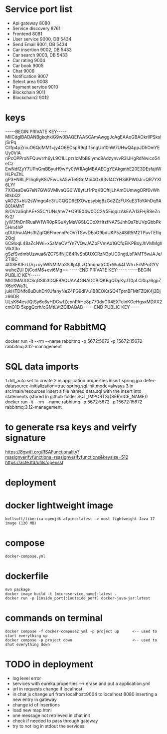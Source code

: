 # Service port list
- Api gateway 8080
- Service discovery 8761
- Frontend 8081
- User service 9000, DB 5434
- Send Email 9001, DB 5434
- Car insertion 9002, DB 5433
- Car search 9003, DB 5433
- Car rating 9004
- Car book 9005
- Chat 9006
- Notification 9007
- Select area 9008
- Payment service 9010
- Blockchain 9011
- Blockchain2 9012

# keys
-----BEGIN PRIVATE KEY-----
MIICdgIBADANBgkqhkiG9w0BAQEFAASCAmAwggJcAgEAAoGBAOkrIlPSksIjSrPq
Cllfp4pZrcuO6QdMM1+jy4O6EOspR9qfI15ngUb10hW7UHwQ4ppJDhOmYEUy0VlA
riPcOPProNFQuwrrh6yL9C1LLpzrIcMbB9lymc8AdzynvvR3IJHgRdNwico54eCz
EwNdfZyY7UPnGmBByuH9wYy0tW1lAgMBAAECgYEAkgmhE20E3DEsfajtWHLPxZhL
gP3+N8LjPlihg9yK8i7FwUkA5wTe9GnMbi4Gx93vf4CYH3iKPW0Jr+QR7YXl6LYf
7X/DeaDeG7eN7GW6VMlvaQG0iW8ytLf1rPqKBCftIjLhAmDUmwgORf6vWhBtkbQ2
yAO23+hU2sWmgq4c3/UCQQD6ElXOwpsybig8zGd2ZzFUKuE3ToYAhDq9A801AMhT
8/OVzaSqhAE+S5CYUNs/mV7+O91904w0DC2/r5EiqqizAkEA7rI3FHjRSeZnKr2/
jyW3fhDn1RualW1WR0pRGuXyMsVGSLQCoXtHtzfNA7SJhhQs7bUVpGbbPk5Hm4hP
gDUthwJAHs3tZgfQ6FhrennPcOVrTSvvDEoO9bdUKP5z48iR5M2TPuvTEfIq2Qqj
6C9loqL48aZcNWi+x5aMeCVfYn7VQwJAZbFVmAo1GCfqEiKPBxyJhVMMghVlkX3o
gSzfSvdmbUzwua6/ZC7SifNjC84RvSbBUXCRzN3pUC0ngtLbFAMT5wJAJe/2Tl8C
4GlSEKIFzU7q+cyhWNMIMa3SJlpQLzQfmqnatrC0xWuk4LWh+ErMPoGYVwuheZUl
DjCodM6+evi6Mg==
-----END PRIVATE KEY-----
-----BEGIN PUBLIC KEY-----
MIGfMA0GCSqGSIb3DQEBAQUAA4GNADCBiQKBgQDpKyJT0pLCI0qz6gpZX6eKWa3L
jukHTDNfo8uDuhDrKUfanyNeZ4FG9dIVu1B8EOKaSQ4TpmBFMtFZQK4j3Djz66DR
ULsK64esi/QtSy6c6yHDGwfZcpnPAHc8p770dyCR4EXTcInKOeHgsxMDXX2cmO1D
5xpgQcrh/cGMtLVtZQIDAQAB
-----END PUBLIC KEY-----

# command for RabbitMQ
docker run -it --rm --name rabbitmq -p 5672:5672 -p 15672:15672 rabbitmq:3.12-management

# SQL data imports
1.ddl_auto set to create
2.in application.properties insert spring.jpa.defer-datasource-initialization=true spring.sql.init.mode=always
3.in src/main/resources insert a file named data.sql with the insert into statements (stored in github folder SQL_IMPORTS/{SERVICE_NAME})
docker run -it --rm --name rabbitmq -p 5672:5672 -p 15672:15672 rabbitmq:3.12-management

# to generate rsa keys and veirfy signature
https://8gwifi.org/RSAFunctionality?rsasignverifyfunctions=rsasignverifyfunctions&keysize=512
https://acte.ltd/utils/openssl
# deployment
  # docker lightweight image
    bellsoft/liberica-openjdk-alpine:latest —> most lightweight Java 17 image (120 MB)
  # compose
    docker-compose.yml
  # dockerfile
    mvn package
    docker image build -t [microservice_name]:latest .
    docker run -p [inside_port]:[outside_port] docker-java-jar:latest
  # commands on terminal
    docker compose -f docker-compose2.yml -p project up      <-- used to start everything up
    docker compose -p project down                           <-- used to shut everything down
# TODO in deployment
- log level error
- services with eureka.properties —> erase and put a application.yml
- url in requests change if localhost
- in chat js change url from localhost:9004 to localhost 8080 inserting a new entry in gateway
- change id of insertions
- load new map.html
- one message not retrieved in chat init
- check if needed to pass through gateway
- try to not log in stdout the services

